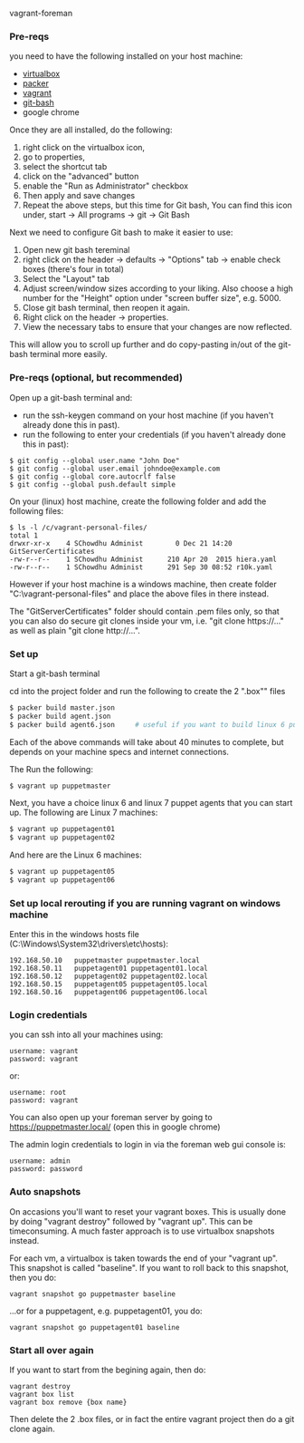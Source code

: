 vagrant-foreman


### Pre-reqs

you need to have the following installed on your host machine:

* [virtualbox](https://www.virtualbox.org/)  
* [packer](https://www.packer.io/)
* [vagrant](https://www.vagrantup.com/)
* [git-bash](https://msysgit.github.io/)
* google chrome

Once they are all installed, do the following:

1. right click on the virtualbox icon, 
2. go to properties, 
3. select the shortcut tab
4. click on the "advanced" button
5. enable the "Run as Administrator" checkbox
6. Then apply and save changes
7. Repeat the above steps, but this time for Git bash, You can find this icon under, start -> All programs -> git -> Git Bash 


Next we need to configure Git bash to make it easier to use:

1. Open new git bash tereminal
2. right click on the header -> defaults -> "Options" tab -> enable check boxes (there's four in total)
3. Select the "Layout" tab 
4. Adjust screen/window sizes according to your liking. Also choose a high number for the "Height" option under "screen buffer size", e.g. 5000. 
5. Close git bash terminal, then reopen it again. 
6. Right click on the header -> properties.
7. View the necessary tabs to ensure that your changes are now reflected.   

This will allow you to scroll up further and do copy-pasting in/out of the git-bash terminal more easily.  
 




### Pre-reqs (optional, but recommended)

Open up a git-bash terminal and: 

* run the ssh-keygen command on your host machine (if you haven't already done this in past). 
* run the following to enter your credentials (if you haven't already done this in past):

```
$ git config --global user.name "John Doe"
$ git config --global user.email johndoe@example.com
$ git config --global core.autocrlf false
$ git config --global push.default simple
```

On your (linux) host machine, create the following folder and add the following files:

```
$ ls -l /c/vagrant-personal-files/
total 1
drwxr-xr-x    4 SChowdhu Administ        0 Dec 21 14:20 GitServerCertificates
-rw-r--r--    1 SChowdhu Administ      210 Apr 20  2015 hiera.yaml
-rw-r--r--    1 SChowdhu Administ      291 Sep 30 08:52 r10k.yaml
```

However if your host machine is a windows machine, then create folder "C:\vagrant-personal-files" and place the above files in there instead. 

The "GitServerCertificates" folder should contain .pem files only, so that you can also do secure git clones inside your vm, i.e. "git clone https://..." as well as plain "git clone http://...". 



### Set up

Start a git-bash terminal

cd into the project folder and run the following to create the 2 ".box"" files

```sh
$ packer build master.json
$ packer build agent.json
$ packer build agent6.json     # useful if you want to build linux 6 puppet agent. 
```
Each of the above commands will take about 40 minutes to complete, but depends on your machine specs and internet connections. 

The Run the following:

```sh
$ vagrant up puppetmaster
``` 

Next, you have a choice linux 6 and linux 7 puppet agents that you can start up. The following are Linux 7 machines:


```sh
$ vagrant up puppetagent01
$ vagrant up puppetagent02
``` 

And here are the Linux 6 machines:

```sh
$ vagrant up puppetagent05
$ vagrant up puppetagent06
``` 


### Set up local rerouting if you are running vagrant on windows machine

Enter this in the windows hosts file (C:\Windows\System32\drivers\etc\hosts):

```
192.168.50.10   puppetmaster puppetmaster.local
192.168.50.11   puppetagent01 puppetagent01.local
192.168.50.12   puppetagent02 puppetagent02.local
192.168.50.15   puppetagent05 puppetagent05.local
192.168.50.16   puppetagent06 puppetagent06.local
```

### Login credentials
you can ssh into all your machines using:

```
username: vagrant 
password: vagrant
```

or:

```
username: root 
password: vagrant
```

You can also open up your foreman server by going to https://puppetmaster.local/  (open this in google chrome)

The admin login credentials to login in via the foreman web gui console is:

```
username: admin 
password: password
```


### Auto snapshots

On accasions you'll want to reset your vagrant boxes. This is usually done by doing "vagrant destroy" followed by "vagrant up". This can be timeconsuming. A much faster approach is to use virtualbox snapshots instead. 


For each vm, a virtualbox is taken towards the end of your "vagrant up". This snapshot is called "baseline". If you want to roll back to this snapshot, then you do:

```
vagrant snapshot go puppetmaster baseline
```

...or for a puppetagent, e.g. puppetagent01, you do:

```
vagrant snapshot go puppetagent01 baseline
```



### Start all over again
If you want to start from the begining again, then do:

```
vagrant destroy
vagrant box list
vagrant box remove {box name}
```

Then delete the 2 .box files, or in fact the entire vagrant project then do a git clone again.  



